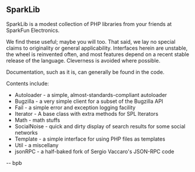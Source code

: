 SparkLib
--------

SparkLib is a modest collection of PHP libraries from your friends at SparkFun
Electronics.

We find these useful; maybe you will too. That said, we lay no special claims
to originality or general applicability.  Interfaces herein are unstable, the
wheel is reinvented often, and most features depend on a recent stable release
of the language. Cleverness is avoided where possible.

Documentation, such as it is, can generally be found in the code.

Contents include:

* Autoloader - a simple, almost-standards-compliant autoloader
* Bugzilla - a very simple client for a subset of the Bugzilla API
* Fail - a simple error and exception logging facility
* Iterator - A base class with extra methods for SPL Iterators
* Math - math stuffs
* SocialNoise - quick and dirty display of search results for some social networks
* Template - a simple interface for using PHP files as templates
* Util - a miscellany
* jsonRPC - a half-baked fork of Sergio Vaccaro's JSON-RPC code

-- bpb
